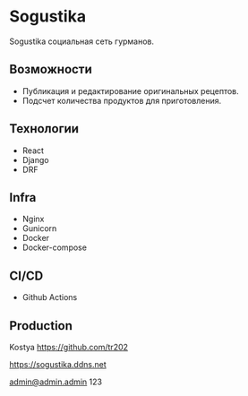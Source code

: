 # Sogustika

Sogustika социальная сеть гурманов. 
## Возможности
- Публикация и  редактирование оригинальных рецептов.
- Подсчет количества продуктов для приготовления.

## Технологии
- React
- Django
- DRF

## Infra
- Nginx
- Gunicorn
- Docker
- Docker-compose

## CI/CD
- Github Actions


## Production
Kostya https://github.com/tr202

https://sogustika.ddns.net

admin@admin.admin
123

